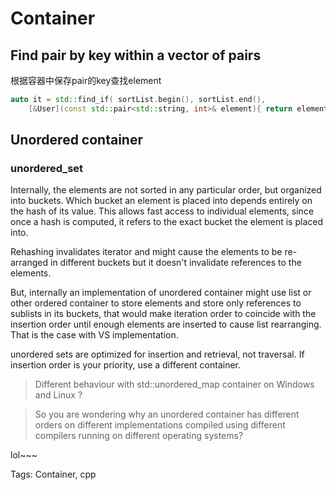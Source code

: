 # Container

## Find pair by key within a vector of pairs

根据容器中保存pair的key查找element

```cpp
auto it = std::find_if( sortList.begin(), sortList.end(),
    [&User](const std::pair<std::string, int>& element){ return element.first == User.name;} );
```

## Unordered container

### unordered_set

Internally, the elements are not sorted in any particular order, but organized into buckets. Which bucket an element is placed into depends entirely on the hash of its value. This allows fast access to individual elements, since once a hash is computed, it refers to the exact bucket the element is placed into.

Rehashing invalidates iterator and might cause the elements to be re-arranged in different buckets but it doesn't invalidate references to the elements.

But, internally an implementation of unordered container might use list or other ordered container to store elements and store only references to sublists in its buckets, that would make iteration order to coincide with the insertion order until enough elements are inserted to cause list rearranging. That is the case with VS implementation.

unordered sets are optimized for insertion and retrieval, not traversal. If insertion order is your priority, use a different container.

> Different behaviour with std::unordered_map container on Windows and Linux ?

> So you are wondering why an unordered container has different orders on different implementations compiled using different compilers running on different operating systems?

lol~~~

Tags:
  Container, cpp
